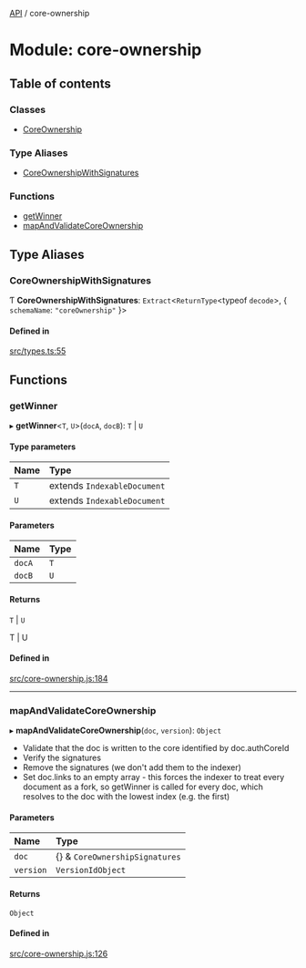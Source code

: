 [API](../README.md) / core-ownership

# Module: core-ownership

## Table of contents

### Classes

- [CoreOwnership](../classes/core_ownership.CoreOwnership.md)

### Type Aliases

- [CoreOwnershipWithSignatures](core_ownership.md#coreownershipwithsignatures)

### Functions

- [getWinner](core_ownership.md#getwinner)
- [mapAndValidateCoreOwnership](core_ownership.md#mapandvalidatecoreownership)

## Type Aliases

### CoreOwnershipWithSignatures

Ƭ **CoreOwnershipWithSignatures**: `Extract`\<`ReturnType`\<typeof `decode`\>, \{ `schemaName`: ``"coreOwnership"``  }\>

#### Defined in

[src/types.ts:55](https://github.com/digidem/mapeo-core-next/blob/53dc843a45bb963f7a880f5f7973107d5b1fb99c/src/types.ts#L55)

## Functions

### getWinner

▸ **getWinner**\<`T`, `U`\>(`docA`, `docB`): `T` \| `U`

#### Type parameters

| Name | Type |
| :------ | :------ |
| `T` | extends `IndexableDocument` |
| `U` | extends `IndexableDocument` |

#### Parameters

| Name | Type |
| :------ | :------ |
| `docA` | `T` |
| `docB` | `U` |

#### Returns

`T` \| `U`

T | U

#### Defined in

[src/core-ownership.js:184](https://github.com/digidem/mapeo-core-next/blob/53dc843a45bb963f7a880f5f7973107d5b1fb99c/src/core-ownership.js#L184)

___

### mapAndValidateCoreOwnership

▸ **mapAndValidateCoreOwnership**(`doc`, `version`): `Object`

- Validate that the doc is written to the core identified by doc.authCoreId
- Verify the signatures
- Remove the signatures (we don't add them to the indexer)
- Set doc.links to an empty array - this forces the indexer to treat every
  document as a fork, so getWinner is called for every doc, which resolves to
  the doc with the lowest index (e.g. the first)

#### Parameters

| Name | Type |
| :------ | :------ |
| `doc` | {} & `CoreOwnershipSignatures` |
| `version` | `VersionIdObject` |

#### Returns

`Object`

#### Defined in

[src/core-ownership.js:126](https://github.com/digidem/mapeo-core-next/blob/53dc843a45bb963f7a880f5f7973107d5b1fb99c/src/core-ownership.js#L126)
